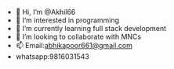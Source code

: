 - 👋 Hi, I’m @Akhil66
- 👀 I’m interested in programming 
- 🌱 I’m currently learning full stack development 
- 💞️ I’m looking to collaborate with MNCs
- 📫 Email:abhikapoor661@gmail.com
- whatsapp:9816031543

<!---
Akhil166/Akhil166 is a ✨ special ✨ repository because its `README.md` (this file) appears on your GitHub profile.
You can click the Preview link to take a look at your changes.
--->

